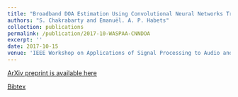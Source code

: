 ```yaml
---
title: "Broadband DOA Estimation Using Convolutional Neural Networks Trained with Noise signals"
authors: "S. Chakrabarty and Emanuël. A. P. Habets"
collection: publications
permalink: /publication/2017-10-WASPAA-CNNDOA
excerpt: ''
date: 2017-10-15
venue: 'IEEE Workshop on Applications of Signal Processing to Audio and Acoustics (WASPAA), USA'
---
```


[ArXiv preprint is available here](https://arxiv.org/pdf/1705.00919.pdf)
  
[Bibtex](http://Soumitro-Chakrabarty.github.io/files/17_WASPAA_bib.tex)
